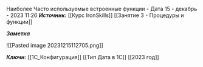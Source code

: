 
Наиболее Часто используемые встроенные функции - Дата
 15 - декабрь - 2023  11:26 
***Источник:***  [[Курс IronSkills]] [[Занятие 3 - Процедуры и функции]]

***Заметка*** 

![[Pasted image 20231215112705.png]]

***Ключи:*** [[1С_Конфигурация]] [[Тип Дата в 1С]] [[2023 год]]